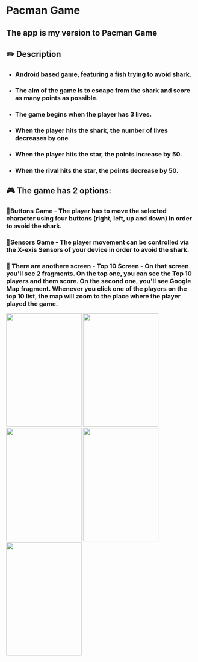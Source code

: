 # Pacman Game

## The app is my version to Pacman Game

## ✏️ Description
* ### Android based game, featuring a fish trying to avoid shark.
* ### The aim of the game is to escape from the shark and score as many points as possible.
* ### The game begins when the player has 3 lives.
* ### When the player hits the shark, the number of lives decreases by one 
* ### When the player hits the star, the points increase by 50.
* ### When the rival hits the star, the points decrease by 50.

## 🎮 The game has 2 options:
### 🔘Buttons Game - The player has to move the selected character using four buttons (right, left, up and down) in order to avoid the shark.
### 🔘Sensors Game - The player movement can be controlled via the X-exis Sensors of your device in order to avoid the shark.


### 📱 There are anothere screen - Top 10 Screen - On that screen you'll see 2 fragments. On the top one, you can see the Top 10 players and them  score. On the second one, you'll see Google Map fragment. Whenever you click one of the players on the top 10 list, the map will zoom to the place where the player played the game.


<div>
  <img src="https://user-images.githubusercontent.com/62293320/173194207-0a54cef6-ea38-414d-b065-759684827579.png" width="200" height="300"/>
   <img src="https://user-images.githubusercontent.com/62293320/173194224-e444c8c3-8a9f-4861-8578-bad8a6911ca7.png"  width="200" height="300"/>
    <img src="https://user-images.githubusercontent.com/62293320/173194250-13b4f029-4192-401b-8d2c-dd33e2322a51.png"  width="200" height="300"/>
    <img src="https://user-images.githubusercontent.com/62293320/173194277-db598ed6-a727-40f0-8402-02fc92cb5f6d.png"  width="200" height="300"/>
    <img src="https://user-images.githubusercontent.com/62293320/173194319-0c089c61-41f6-4f2e-a1b0-f2af268d8f47.png" width="200" height="300"/>
</div>


